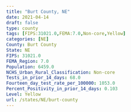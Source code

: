 ```yaml
---
title: "Burt County, NE"
date: 2021-04-14
draft: false
type: county
tags: [FIPS:31021.0,FEMA:7.0,Non-core,Yellow]
categories: [NE]
County: Burt County
State: NE
FIPS: 31021.0
FEMA_Region: 7.0
Population: 6459.0
NCHS_Urban_Rural_Classification: Non-core
Tests_in_prior_14_days: 68.0
Fourteen_day_test_rate_per_100000: 1053.0
Percent_Positivity_in_prior_14_days: 0.103
Level: Yellow
url: /states/NE/burt-county
---
```



